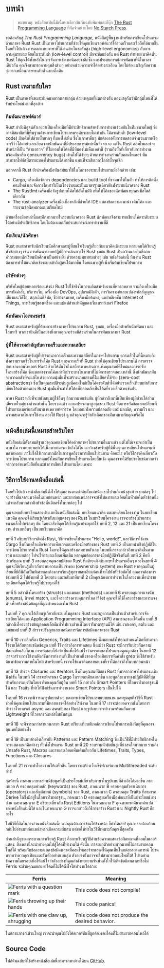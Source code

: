 # บทนำ

> หมายเหตุ: หนังสือฉบับนี้มีเนื้อหาเดียวกันกับฉบับพิมพ์และอีบุ๊ก [The Rust Programming
> Language][nsprust] ที่จัดจำหน่ายโดย [No Starch
> Press][nsp].

[nsprust]: https://nostarch.com/rust-programming-language-2nd-edition
[nsp]: https://nostarch.com/

ขอต้อนรับสู่ _The Rust Programming Language_, หนังสือปูพื้นฐานสำหรับการเขียนโปรแกรมด้วยภาษา Rust
Rust เป็นภาษาโปรแกรมที่ช่วยให้คุณเขียนซอฟต์แวร์ได้รวดเร็วและเชื่อถือได้มากขึ้น โดยทั่วไปแล้ว การออกแบบภาษาที่ใช้งานง่ายในระดับสูง (high-level ergonomics) กับการควบคุมรายละเอียดในระดับต่ำ (low-level control) มักจะขัดแย้งกัน แต่ Rust ท้าทายแนวคิดนั้น Rust ให้คุณได้ทั้งพลังในการจัดการเชิงเทคนิคอย่างลึกซึ้ง และประสบการณ์การพัฒนาที่ดีในเวลาเดียวกัน คุณจึงสามารถควบคุมสิ่งต่างๆ อย่างหน่วยความจำได้อย่างละเอียด โดยไม่ต้องเผชิญกับความยุ่งยากเหมือนภาษาระดับต่ำแบบดั้งเดิม

## Rust เหมาะกับใคร

Rust เป็นภาษาที่เหมาะกับคนหลากหลายกลุ่ม ด้วยเหตุผลที่แตกต่างกัน ลองมาดูกันว่ามีกลุ่มไหนที่ได้รับประโยชน์มากที่สุดบ้าง

### ทีมพัฒนาซอฟต์แวร์

Rust กำลังพิสูจน์ตัวเองว่าเป็นเครื่องมือที่มีประสิทธิภาพสำหรับการทำงานร่วมกันในทีมขนาดใหญ่ ซึ่งอาจมีสมาชิกที่มีพื้นฐานด้านการเขียนโปรแกรมระดับระบบไม่เท่ากัน 
โค้ดระดับต่ำ (low-level code) มักเต็มไปด้วยบั๊กยากๆ ที่มองไม่เห็น ซึ่งในภาษาอื่นๆ มักต้องอาศัยการทดสอบจำนวนมากหรือการรีวิวโค้ดอย่างละเอียดจากนักพัฒนาที่มีประสบการณ์เท่านั้นจึงจะเจอ แต่ใน Rust คอมไพเลอร์จะทำหน้าที่เป็น “ด่านตรวจ” ที่ไม่ยอมให้โค้ดที่มีที่มองไม่เห็นเหล่านี้ (รวมถึงบั๊กที่เกี่ยวกับการทำงานพร้อมกันหรือ concurrency bugs) ผ่านไปได้ง่ายๆ
ด้วยการทำงานร่วมกับคอมไพเลอร์ ทีมสามารถโฟกัสที่ตรรกะของโปรแกรมได้มากขึ้น แทนที่จะเสียเวลาไล่ล่าบั๊กจุกจิก

นอกจากนี้ Rust ยังนำเครื่องมือทันสมัยมาใช้ในโลกของระบบโปรแกรมมิ่งอีกด้วย เช่น:

- Cargo, ครื่องมือจัดการ dependencies และ build tool ที่รวมมาให้ในตัว ทำให้การติดตั้ง คอมไพล์ และจัดการไลบรารีเป็นเรื่องง่ายและเป็นมาตรฐานเดียวกันทั้งระบบนิเวศของ Rust
- The Rustfmt เครื่องมือจัดรูปแบบโค้ดให้อัตโนมัติ เพื่อให้โค้ดของนักพัฒนาทุกคนมีสไตล์เดียวกัน
- The rust-analyzer เครื่องมือเบื้องหลังที่ช่วยให้ IDE แสดงข้อความแนะนำ เติมโค้ด และรายงานข้อผิดพลาดแบบเรียลไทม์

ด้วยเครื่องมือเหล่านี้และอีกมากมายในระบบนิเวศของ Rust  นักพัฒนาจึงสามารถเขียนโค้ดระดับระบบได้อย่างมีประสิทธิภาพ โดยไม่ต้องแลกกับประสบการณ์การทำงานที่ดี

### นักเรียน/นักศึกษา

Rust เหมาะสำหรับนักเรียนนักศึกษาและผู้ที่สนใจเรียนรู้เกี่ยวกับแนวคิดเชิงระบบ หลายคนได้เรียนรู้หัวข้อต่างๆ เช่น การพัฒนาระบบปฏิบัติการผ่านการใช้ Rust ชุมชน Rust เปิดกว้างและยินดีตอบคำถามของนักเรียนนักศึกษาเป็นอย่างยิ่ง ด้วยความพยายามต่างๆ เช่น หนังสือเล่มนี้ ทีมงาน Rust ต้องการทำให้แนวคิดเชิงระบบเข้าถึงผู้คนได้มากขึ้น โดยเฉพาะผู้ที่เพิ่งเริ่มต้นเขียนโปรแกรม

### บริษัทต่างๆ

บริษัทใหญ่น้อยหลายร้อยแห่งนำ Rust ไปใช้จริงในการผลิตสำหรับงานที่หลากหลาย รวมถึงเครื่องมือบรรทัดคำสั่ง, บริการเว็บ, เครื่องมือ DevOps, อุปกรณ์ฝังตัว, การวิเคราะห์และแปลงรหัสสัญญาณเสียงและวิดีโอ, สกุลเงินดิจิทัล, ชีวสารสนเทศ, เครื่องมือค้นหา, แอปพลิเคชัน Internet of Things, การเรียนรู้ของเครื่อง และแม้แต่ส่วนสำคัญของเว็บเบราว์เซอร์ Firefox

### นักพัฒนาโอเพนซอร์ส

Rust เหมาะสำหรับผู้ที่ต้องการสร้างภาษาโปรแกรม Rust, ชุมชน, เครื่องมือสำหรับนักพัฒนา และไลบรารี พวกเรายินดีเป็นอย่างยิ่งหากคุณจะร่วมมีส่วนร่วมในการพัฒนาภาษา Rust

### ผู้ที่ให้ความสำคัญกับความเร็วและความเสถียร

Rust เหมาะสำหรับผู้ที่ปรารถนาความเร็วและความเสถียรในภาษาโปรแกรม ความเร็วในที่นี้หมายถึงทั้งความรวดเร็วในการรันโค้ด Rust และความเร็วที่ Rust ช่วยให้คุณเขียนโปรแกรมได้ การตรวจสอบของคอมไพเลอร์ Rust ช่วยให้มั่นใจถึงเสถียรภาพผ่านการเพิ่มคุณสมบัติใหม่และการปรับโครงสร้างโค้ด ซึ่งแตกต่างจากโค้ดเก่าที่เปราะบางในภาษาที่ไม่มีการตรวจสอบเหล่านี้ ซึ่งนักพัฒนามักจะหวาดกลัวที่จะแก้ไข ด้วยความมุ่งมั่นที่จะสร้างนามธรรมที่ไม่เสียค่าใช้จ่าย (zero-cost abstractions) ซึ่งเป็นคุณสมบัติระดับสูงที่คอมไพล์เป็นโค้ดระดับต่ำได้อย่างรวดเร็วเทียบเท่ากับการเขียนโค้ดด้วยตนเอง Rust มุ่งมั่นที่จะทำให้โค้ดที่ปลอดภัยเป็นโค้ดที่รวดเร็วด้วยเช่นกัน

ภาษา Rust หวังที่จะสนับสนุนผู้ใช้อื่นๆ อีกมากมายเช่นกัน ผู้ที่กล่าวถึงมานี้เป็นเพียงผู้มีส่วนได้ส่วนเสียรายใหญ่บางส่วนเท่านั้น โดยรวมแล้ว ความปรารถนาสูงสุดของ Rust คือการขจัดข้อแลกเปลี่ยนที่โปรแกรมเมอร์ยอมรับมานานหลายทศวรรษ โดยมอบทั้งความปลอดภัย และ ผลผลิต, ความเร็ว และ ความสะดวกในการใช้งาน ลองใช้ Rust ดู แล้วคุณจะรู้ว่าตัวเลือกของมันเหมาะกับคุณหรือไม่

## หนังสือเล่มนี้เหมาะสำหรับใคร

หนังสือเล่มนี้ตั้งสมมติฐานว่าคุณเคยเขียนโค้ดด้วยภาษาโปรแกรมอื่นมาแล้ว แต่ไม่ได้เจาะจงว่าเป็นภาษาใด เราพยายามทำให้เนื้อหาสามารถเข้าถึงได้ในวงกว้างสำหรับผู้ที่มีพื้นฐานการเขียนโปรแกรมที่หลากหลาย เราไม่ได้ใช้เวลามากนักในการพูดถึงว่าการเขียนโปรแกรม คืออะไร หรือวิธีการคิดเกี่ยวกับการเขียนโปรแกรม หากคุณยังใหม่กับการเขียนโปรแกรมโดยสิ้นเชิง คุณอาจจะได้รับประโยชน์มากกว่าจากการอ่านหนังสือที่แนะนำการเขียนโปรแกรมโดยเฉพาะ

## วิธีการใช้งานหนังสือเล่มนี้

โดยทั่วไปแล้ว หนังสือเล่มนี้ตั้งใจให้คุณอ่านตามลำดับตั้งแต่หน้าแรกไปจนถึงหน้าสุดท้าย บทต่อๆ ไปจะสร้างขึ้นจากแนวคิดในบทก่อนหน้า และบทก่อนหน้าอาจจะยังไม่ลงรายละเอียดในหัวข้อใดหัวข้อหนึ่ง แต่จะกลับมากล่าวถึงหัวข้อนั้นอีกครั้งในบทต่อๆ ไป

คุณจะพบกับบทเรียนสองประเภทในหนังสือเล่มนี้: บทเรียนแนวคิด และบทเรียนโครงงาน ในบทเรียนแนวคิด คุณจะได้เรียนรู้เกี่ยวกับแง่มุมต่างๆ ของ Rust ในบทเรียนโครงงาน เราจะสร้างโปรแกรมขนาดเล็กไปพร้อมๆ กัน โดยนำสิ่งที่คุณได้เรียนรู้มาประยุกต์ใช้ บทที่ 2, 12 และ 21 เป็นบทเรียนโครงงาน ส่วนบทอื่นๆ เป็นบทเรียนแนวคิด

บทที่ 1 อธิบายวิธีการติดตั้ง Rust, วิธีการเขียนโปรแกรม "Hello, world!", และวิธีการใช้งาน Cargo ซึ่งเป็นเครื่องมือจัดการแพ็กเกจและเครื่องมือสร้างของ Rust บทที่ 2 เป็นบทนำเชิงปฏิบัติในการเขียนโปรแกรมใน Rust โดยจะให้คุณสร้างเกมทายตัวเลข ในบทนี้เราจะกล่าวถึงแนวคิดในภาพรวม และบทต่อๆ ไปจะให้รายละเอียดเพิ่มเติม หากคุณต้องการลงมือปฏิบัติจริงทันที บทที่ 2 คือที่สำหรับคุณ บทที่ 3 ครอบคลุมคุณสมบัติของ Rust ที่คล้ายคลึงกับภาษาโปรแกรมอื่นๆ และในบทที่ 4 คุณจะได้เรียนรู้เกี่ยวกับระบบความเป็นเจ้าของ (ownership system) ของ Rust หากคุณเป็นผู้เรียนที่พิถีพิถันเป็นพิเศษและต้องการเรียนรู้ทุกรายละเอียดก่อนที่จะไปยังหัวข้อถัดไป คุณอาจต้องการข้ามบทที่ 2 ไปยังบทที่ 3 โดยตรง และกลับมาที่บทที่ 2 เมื่อคุณต้องการทำงานในโครงงานเพื่อนำรายละเอียดที่คุณได้เรียนรู้ไปประยุกต์ใช้

บทที่ 5 กล่าวถึงโครงสร้าง (structs) และเมธอด (methods) และบทที่ 6 ครอบคลุมการแจงนับ (enums), นิพจน์ match, และโครงสร้างควบคุมการไหล if let คุณจะได้ใช้โครงสร้างและการแจงนับเพื่อสร้างชนิดข้อมูลที่คุณกำหนดเองใน Rust

ในบทที่ 7 คุณจะได้เรียนรู้เกี่ยวกับระบบโมดูลของ Rust และกฎความเป็นส่วนตัวสำหรับการจัดระเบียบโค้ดและ Application Programming Interface (API) สาธารณะของโค้ดนั้น บทที่ 8 กล่าวถึงโครงสร้างข้อมูลคอลเล็กชันทั่วไปบางส่วนที่ไลบรารีมาตรฐานมีให้ เช่น เวกเตอร์, สตริง และแฮชแมป บทที่ 9 สำรวจปรัชญาและเทคนิคการจัดการข้อผิดพลาดของ Rust

บทที่ 10 เจาะลึกเรื่อง Generics, Traits และ Lifetimes ซึ่งมอบพลังให้คุณกำหนดโค้ดที่สามารถใช้งานได้กับหลายชนิดข้อมูล บทที่ 11 กล่าวถึงการทดสอบ ซึ่งแม้ว่า Rust จะมีการรับประกันความปลอดภัยแล้วก็ตาม การทดสอบก็ยังจำเป็นเพื่อให้แน่ใจว่าตรรกะของโปรแกรมคุณถูกต้อง ในบทที่ 12 เราจะสร้างการใช้งานฟังก์ชันการทำงานที่เป็นส่วนหนึ่งของเครื่องมือบรรทัดคำสั่ง grep ซึ่งใช้สำหรับค้นหาข้อความภายในไฟล์ สำหรับบทนี้ เราจะใช้แนวคิดหลายอย่างที่เราได้กล่าวถึงในบทก่อนหน้า

บทที่ 13 สำรวจ Closures และ Iterators ซึ่งเป็นคุณสมบัติของ Rust ที่มาจากภาษาโปรแกรมเชิงฟังก์ชัน ในบทที่ 14 เราจะพิจารณา Cargo ในรายละเอียดมากขึ้น และพูดถึงแนวทางปฏิบัติที่ดีที่สุดสำหรับการแบ่งปันไลบรารีของคุณกับผู้อื่น บทที่ 15 กล่าวถึง Smart Pointers ที่ไลบรารีมาตรฐานมีให้ และ Traits ที่ทำให้ฟังก์ชันการทำงานของ Smart Pointers เป็นไปได้

ในบทที่ 16 เราจะพิจารณารูปแบบต่างๆ ของการเขียนโปรแกรมแบบขนาน และพูดคุยถึงวิธีที่ Rust ช่วยให้คุณเขียนโปรแกรมที่มีหลายเธรดได้อย่างไร้กังวล ในบทที่ 17 เราจะต่อยอดจากนั้นโดยการสำรวจไวยากรณ์ async และ await ของ Rust และรูปแบบการทำงานพร้อมกันแบบ Lightweight ที่ไวยากรณ์เหล่านี้สนับสนุน

บทที่ 18 จะพิจารณาว่าสำนวนภาษา Rust เปรียบเทียบกับหลักการเขียนโปรแกรมเชิงวัตถุที่คุณอาจคุ้นเคยได้อย่างไร

บทที่ 19 เป็นบทอ้างอิงเกี่ยวกับ Patterns และ Pattern Matching ซึ่งเป็นวิธีที่มีประสิทธิภาพในการแสดงแนวคิดต่างๆ ทั่วทั้งโปรแกรม Rust บทที่ 20 รวบรวมหัวข้อขั้นสูงที่น่าสนใจมากมาย รวมถึง Unsafe Rust, Macros และรายละเอียดเพิ่มเติมเกี่ยวกับ Lifetimes, Traits, Types, Functions และ Closures

ในบทที่ 21 เราจะทำโครงงานให้เสร็จสิ้น โดยเราจะสร้างเว็บเซิร์ฟเวอร์แบบ Multithreaded ระดับล่าง!

สุดท้ายนี้ ภาคผนวกบางส่วนมีข้อมูลที่เป็นประโยชน์เกี่ยวกับภาษาในรูปแบบที่อ้างอิงได้มากขึ้น ภาคผนวก A ครอบคลุมคำหลัก (keywords) ของ Rust, ภาคผนวก B ครอบคลุมตัวดำเนินการ (operators) และสัญลักษณ์ (symbols) ของ Rust, ภาคผนวก C ครอบคลุม Traits ที่สามารถ Derive ได้ซึ่งมีอยู่ในไลบรารีมาตรฐาน, ภาคผนวก D ครอบคลุมเครื่องมือพัฒนาที่เป็นประโยชน์บางส่วน และภาคผนวก E อธิบายเกี่ยวกับ Rust Editions ในภาคผนวก F คุณสามารถค้นหาคำแปลของหนังสือเล่มนี้ได้ และในภาคผนวก G เราจะกล่าวถึงวิธีการสร้าง Rust และ Nightly Rust คืออะไร

ไม่มีวิธีที่ผิดในการอ่านหนังสือเล่มนี้: หากคุณต้องการข้ามไปข้างหน้า ก็ทำได้เลย! คุณอาจจะต้องย้อนกลับไปอ่านบทก่อนหน้าหากเกิดความสับสน แต่ขอให้ทำในวิธีที่เหมาะกับคุณที่สุดครับ

<span id="ferris"></span>

ส่วนสำคัญของกระบวนการเรียนรู้ Rust คือการเรียนรู้วิธีอ่านข้อความแสดงข้อผิดพลาดที่คอมไพเลอร์แสดง: สิ่งเหล่านี้จะนำทางคุณไปสู่โค้ดที่ทำงานได้ ดังนั้น เราจะยกตัวอย่างมากมายที่ไม่สามารถคอมไพล์ได้ พร้อมกับข้อความแสดงข้อผิดพลาดที่คอมไพเลอร์จะแสดงให้คุณเห็นในแต่ละสถานการณ์ โปรดทราบว่าหากคุณป้อนและรันตัวอย่างแบบสุ่ม ตัวอย่างนั้นอาจจะไม่สามารถคอมไพล์ได้! โปรดอ่านข้อความโดยรอบเพื่อให้แน่ใจว่าตัวอย่างที่คุณกำลังพยายามรันนั้นตั้งใจให้เกิดข้อผิดพลาดหรือไม่ Ferris จะช่วยคุณแยกแยะโค้ดที่ไม่ได้ตั้งใจให้ทำงานได้ด้วย:

| Ferris                                                                                                           | Meaning                                          |
| ---------------------------------------------------------------------------------------------------------------- | ------------------------------------------------ |
| <img src="img/ferris/does_not_compile.svg" class="ferris-explain" alt="Ferris with a question mark"/>            | This code does not compile!                      |
| <img src="img/ferris/panics.svg" class="ferris-explain" alt="Ferris throwing up their hands"/>                   | This code panics!                                |
| <img src="img/ferris/not_desired_behavior.svg" class="ferris-explain" alt="Ferris with one claw up, shrugging"/> | This code does not produce the desired behavior. |

ในสถานการณ์ส่วนใหญ่ เราจะนำคุณไปยังโค้ดเวอร์ชันที่ถูกต้องของโค้ดที่ไม่สามารถคอมไพล์ได้

## Source Code

ไฟล์ต้นฉบับที่ใช้สร้างหนังสือเล่มนี้สามารถหาอ่านได้บน
[GitHub][book].

[book]: https://github.com/rust-lang/book/tree/main/src
